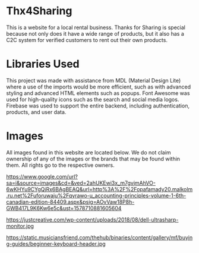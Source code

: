 # Thx4Sharing
This is a website for a local rental business. Thanks for Sharing is special because not only does it have a wide range of products, 
but it also has a C2C system for verified customers to rent out their own products.

# Libraries Used
This project was made with assistance from MDL (Material Design Lite) where a use of the imports would be more efficient, such as with advanced styling and
advanced HTML elements such as popups. Font Awesome was used for high-quality icons such as the search and social media logos. Firebase was used to support the entire backend,
including authentication, products, and user data.

# Images
All images found in this website are located below. We do not claim ownership of any of the images or the brands that may be found within them. All rights go to the respective owners.

https://www.google.com/url?sa=i&source=images&cd=&ved=2ahUKEwi3x_m7gvjmAhVO-6wKHYu9CYgQjRx6BAgBEAQ&url=http%3A%2F%2Fopafamady20.malkolm.ru.net%2Fuforuwaju%2Fqyrawo-u_accounting-principles-volume-1-6th-canadian-edition-84409.aspx&psig=AOvVaw18P8h-GWB417L9K6Kw6e5c&ust=1578710881605604

https://justcreative.com/wp-content/uploads/2018/08/dell-ultrasharp-monitor.jpg

https://static.musiciansfriend.com/thehub/binaries/content/gallery/mf/buying-guides/beginner-keyboard-header.jpg